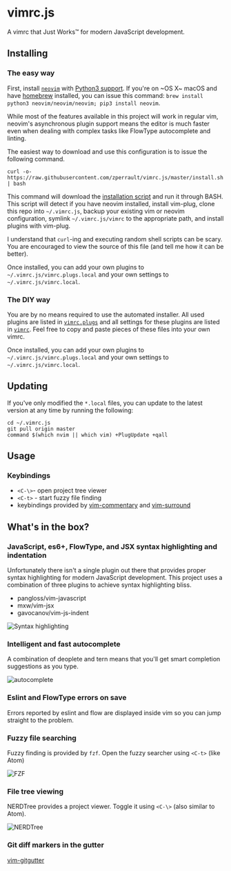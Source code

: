 # vimrc.js

A vimrc that Just Works™ for modern JavaScript development.

## Installing

### The easy way

First, install [`neovim`](https://neovim.io/) with [Python3 support](https://github.com/neovim/python-client).
If you're on ~OS X~ macOS and have [homebrew](https://brew.sh) installed,
you can issue this command: `brew install python3 neovim/neovim/neovim; pip3 install neovim`.

While most of the features available in this project will work in
regular vim, neovim's asynchronous plugin support means the editor is
much faster even when dealing with complex tasks like FlowType
autocomplete and linting.

The easiest way to download and use this configuration is to issue the
following command.

```
curl -o- https://raw.githubusercontent.com/zperrault/vimrc.js/master/install.sh | bash
```

This command will download the [installation script](install.sh) and run it
through BASH. This script will detect if you have neovim installed, install
vim-plug, clone this repo into `~/.vimrc.js`, backup your existing vim or
neovim configuration, symlink `~/.vimrc.js/vimrc` to the appropriate path,
and install plugins with vim-plug.

I understand that `curl`-ing and executing random shell scripts can be scary.
You are encouraged to view the source of this file (and tell me how it can
be better).

Once installed, you can add your own plugins to `~/.vimrc.js/vimrc.plugs.local` and
your own settings to `~/.vimrc.js/vimrc.local`.

### The DIY way

You are by no means required to use the automated installer. All used plugins
are listed in [`vimrc.plugs`](vimrc.plugs) and all settings for these plugins
are listed in [`vimrc`](vimrc). Feel free to copy and paste pieces of these
files into your own vimrc.

Once installed, you can add your own plugins to `~/.vimrc.js/vimrc.plugs.local` and
your own settings to `~/.vimrc.js/vimrc.local`.

## Updating

If you've only modified the `*.local` files, you can update to the
latest version at any time by running the following:

```
cd ~/.vimrc.js
git pull origin master
command $(which nvim || which vim) +PlugUpdate +qall
```

## Usage

### Keybindings

 - `<C-\>`- open project tree viewer
 - `<C-t>` - start fuzzy file finding
 - keybindings provided by [vim-commentary](https://github.com/tpope/vim-commentary#commentaryvim) and [vim-surround](https://github.com/tpope/vim-surround#surroundvim)

## What's in the box?

### JavaScript, es6+, FlowType, and JSX syntax highlighting and indentation

Unfortunately there isn't a single plugin out there that provides proper
syntax highlighting for modern JavaScript development. This project uses
a combination of three plugins to achieve syntax highlighting bliss.
  
  * pangloss/vim-javascript
  * mxw/vim-jsx
  * gavocanov/vim-js-indent

![Syntax highlighting](http://i.imgur.com/aOrAmyr.png)

### Intelligent and fast autocomplete

A combination of deoplete and tern means that you'll get smart
completion suggestions as you type.

![autocomplete](http://i.imgur.com/YeyRkB0.png)

### Eslint and FlowType errors on save

Errors reported by eslint and flow are displayed inside vim so you can
jump straight to the problem.

### Fuzzy file searching

Fuzzy finding is provided by `fzf`. Open the fuzzy searcher using `<C-t>`
(like Atom)

![FZF](http://i.imgur.com/1hKJWei.png)

### File tree viewing

NERDTree provides a project viewer. Toggle it using `<C-\>` (also
similar to Atom).

![NERDTree](http://i.imgur.com/Lzi08Aa.png)

### Git diff markers in the gutter

[vim-gitgutter](https://github.com/airblade/vim-gitgutter)

